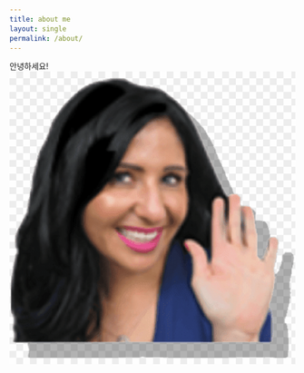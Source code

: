 ```yaml
---
title: about me
layout: single
permalink: /about/
---
```


안녕하세요!
![HeyGuys](/assets/images/heyguys.png)